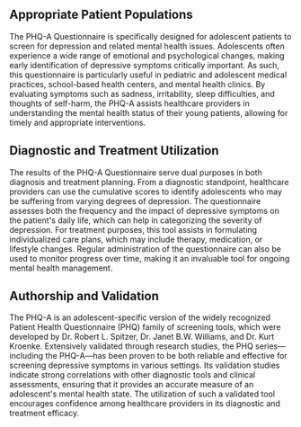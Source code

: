 ## Appropriate Patient Populations

The PHQ-A Questionnaire is specifically designed for adolescent patients to screen for depression and related mental health issues. Adolescents often experience a wide range of emotional and psychological changes, making early identification of depressive symptoms critically important. As such, this questionnaire is particularly useful in pediatric and adolescent medical practices, school-based health centers, and mental health clinics. By evaluating symptoms such as sadness, irritability, sleep difficulties, and thoughts of self-harm, the PHQ-A assists healthcare providers in understanding the mental health status of their young patients, allowing for timely and appropriate interventions.

## Diagnostic and Treatment Utilization

The results of the PHQ-A Questionnaire serve dual purposes in both diagnosis and treatment planning. From a diagnostic standpoint, healthcare providers can use the cumulative scores to identify adolescents who may be suffering from varying degrees of depression. The questionnaire assesses both the frequency and the impact of depressive symptoms on the patient's daily life, which can help in categorizing the severity of depression. For treatment purposes, this tool assists in formulating individualized care plans, which may include therapy, medication, or lifestyle changes. Regular administration of the questionnaire can also be used to monitor progress over time, making it an invaluable tool for ongoing mental health management.

## Authorship and Validation

The PHQ-A is an adolescent-specific version of the widely recognized Patient Health Questionnaire (PHQ) family of screening tools, which were developed by Dr. Robert L. Spitzer, Dr. Janet B.W. Williams, and Dr. Kurt Kroenke. Extensively validated through research studies, the PHQ series—including the PHQ-A—has been proven to be both reliable and effective for screening depressive symptoms in various settings. Its validation studies indicate strong correlations with other diagnostic tools and clinical assessments, ensuring that it provides an accurate measure of an adolescent's mental health state. The utilization of such a validated tool encourages confidence among healthcare providers in its diagnostic and treatment efficacy.